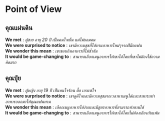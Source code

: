 # Point of View <br>
## คุณแผ่นดิน <br>
**We met** :  *ผู้ชาย อายุ 20 ปี เป็นคนใจเย็น แต่ไม่ยอมคน <br>* 
**We were surprised to notice** :  *เขามีความสุขที่ได้ทานอาหารใหม่ๆจากฝีมือแฟน <br>* 
**We wonder this mean** :  *เขาชอบกินอาหารที่ไม่ซ้ำกัน <br>* 
**It would be game-changing to** :  *สามารถเลือกเมนูอาหารให้เขาได้โดยที่เขาไม่ต้องใช้ความคิดมาก <br>* 

## คุณปุ๋ย <br>
**We met** :  *ผู้หญิง อายุ 19 ปี เป็นคนใจร้อน ดื้อ เอาแต่ใจ <br>* 
**We were surprised to notice** :  *เขาดูดีใจและมีความสุขมากเวลาหาเมนูได้และสามารถทำอาหารออกมาให้คุณแฟนทาน <br>* 
**We wonder this mean** :  *เลือกเมนูอาหารได้ง่ายและมีสูตรอาหารที่สามารถทำตามได้ <br>* 
**It would be game-changing to** :  *สามารถเลือกเมนูอาหารให้เขาได้โดยไม่ต้องเถียงกับแฟน <br>* 
